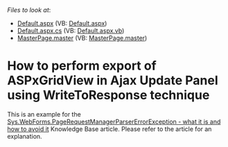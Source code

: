 <!-- default file list -->
*Files to look at*:

* [Default.aspx](./CS/WebSite/Default.aspx) (VB: [Default.aspx](./VB/WebSite/Default.aspx))
* [Default.aspx.cs](./CS/WebSite/Default.aspx.cs) (VB: [Default.aspx.vb](./VB/WebSite/Default.aspx.vb))
* [MasterPage.master](./CS/WebSite/MasterPage.master) (VB: [MasterPage.master](./VB/WebSite/MasterPage.master))
<!-- default file list end -->
# How to perform export of ASPxGridView in Ajax Update Panel using WriteToResponse technique


<p>This is an example for the <a href="https://www.devexpress.com/Support/Center/p/K18405">Sys.WebForms.PageRequestManagerParserErrorException - what it is and how to avoid it</a> Knowledge Base article. Please refer to the article for an explanation.</p>

<br/>


